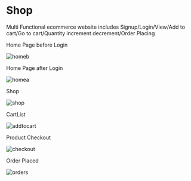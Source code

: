 # Shop
Multi Functional ecommerce website includes Signup/Login/View/Add to cart/Go to cart/Quantity increment decrement/Order Placing

Home Page before Login

![homeb](https://user-images.githubusercontent.com/81870361/113487627-d442ec80-94d6-11eb-9832-4b4d7bcb0f1f.JPG)

Home Page after Login

![homea](https://user-images.githubusercontent.com/81870361/113487624-d442ec80-94d6-11eb-9fa1-66e0b998ef46.JPG)

Shop

![shop](https://user-images.githubusercontent.com/81870361/113487629-d60cb000-94d6-11eb-9648-41cb321f84cf.JPG)

CartList

![addtocart](https://user-images.githubusercontent.com/81870361/113487621-d147fc00-94d6-11eb-98be-d1b1ca641dfe.JPG)

Product Checkout

![checkout](https://user-images.githubusercontent.com/81870361/113487623-d3aa5600-94d6-11eb-822d-06db219703ed.JPG)

Order Placed

![orders](https://user-images.githubusercontent.com/81870361/113487628-d5741980-94d6-11eb-9e64-bc92bff0101a.JPG)


